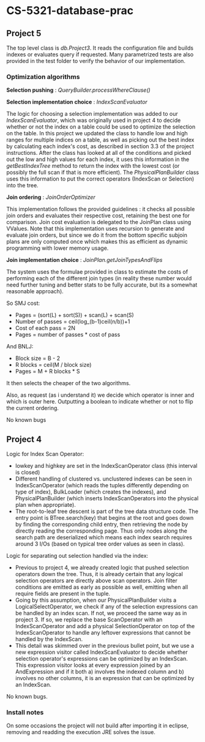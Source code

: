 # CS-5321-database-prac

## Project 5

The top level class is _db.Project3_. It reads the configuration file and builds
indexes or evaluates query if requested.
Many parametrized tests are also provided in the test folder to verify the behavior of our 
implementation.

### Optimization algorithms

**Selection pushing** : _QueryBuilder.processWhereClause()_

**Selection implementation choice** : _IndexScanEvaluator_

The logic for choosing a selection implementation was added to our
_IndexScanEvaluator_, which was originally used in project 4 to decide whether
or not the index on a table could be used to optimize the selection on the table.
In this project we updated the class to handle low and high ranges for multiple
indices on a table, as well as picking out the best index by calculating each
index's cost, as described in section 3.3 of the project instructions. After
the class has looked at all of the conditions and picked out the low and high
values for each index, it uses this information in the _getBestIndexTree_ method
to return the index with the lowest cost (or possibly the full scan if that is
more efficient). The _PhysicalPlanBuilder_ class uses this information to
put the correct operators (IndexScan or Selection) into the tree.

**Join ordering** : _JoinOrderOptimizer_

This implementation follows the provided guidelines : it checks all possible
join orders and evaluates their respective cost, retaining the best one
for comparison. Join cost evaluation is delegated to the JoinPlan class using
VValues.
Note that this implementation uses recursion to generate and evaluate
join orders, but since we do it from the bottom specific subjoin plans
are only computed once which makes this as efficient as dynamic programming
with lower memory usage.


**Join implementation choice** : _JoinPlan.getJoinTypesAndFlips_

The system uses the formulae provided in class to estimate the costs of performing 
each of the different join types (in reality these number would need further tuning
and better stats to be fully accurate, but its a somewhat reasonable approach). 

So SMJ cost:
 - Pages = (sort(L) + sort(S)) + scan(L) + scan(S)
 - Number of passes = ceil(log_(b-1)ceil(n/b))+1
 - Cost of each pass = 2N
 - Pages = number of passes * cost of pass 
 
And BNLJ:
 - Block size = B - 2
 - R blocks = ceil(M / block size)
 - Pages = M + R blocks * S
 
It then selects the cheaper of the two algorithms. 

Also, as request (as i understand it) we decide which operator is inner and which 
is outer here. Outputting a boolean to indicate whether or not to flip the current 
ordering.   

No known bugs

## Project 4
 
Logic for Index Scan Operator:
- lowkey and highkey are set in the IndexScanOperator class (this interval is closed)
- Different handling of clustered vs. unclustered indexes can be seen in IndexScanOperator
  (which reads the tuples differently depending on type of index), BulkLoader (which
  creates the indexes), and PhysicalPlanBuilder (which inserts IndexScanOperators into
  the physical plan when appropriate).
- The root-to-leaf tree descent is part of the tree data structure code. The entry point is
  BTree.search(key) that begins at the root and goes down by finding the corresponding child
  entry, then retrieving the node by directly reading the corresponding page. Thus only
  nodes along the search path are deserialized which means each index search requires
  around 3 I/Os (based on typical tree order values as seen in class).


Logic for separating out selection handled via the index:
- Previous to project 4, we already created logic that pushed selection operators
  down the tree. Thus, it is already certain that any logical selection operators
  are directly above scan operators. Join filter conditions are emitted as early 
  as possible as well, emitting when all require fields are present in the tuple. 
- Going by this assumption, when our PhysicalPlanBuilder visits a
  LogicalSelectOperator, we check if any of the selection expressions can be handled
  by an index scan. If not, we proceed the same way as in project 3. If so, we
  replace the base ScanOperator with an IndexScanOperator and add a physical
  SelectionOperator on top of the IndexScanOperator to handle any leftover
  expressions that cannot be handled by the IndexScan.
- This detail was skimmed over in the previous bullet point, but we use a new
  expression visitor called IndexScanEvaluator to decide whether selection
  operator's expressions can be optimized by an IndexScan. This expression
  visitor looks at every expression joined by an AndExpression and if it both
  a) involves the indexed column and b) involves no other columns, it is an
  expression that can be optimized by an IndexScan.


No known bugs.
 
### Install notes

On some occasions the project will not build after importing it in eclipse, removing and readding
the execution JRE solves the issue.
